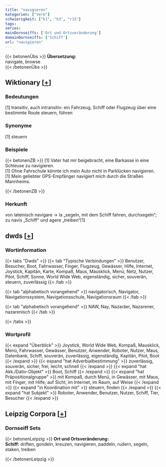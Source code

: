 ```yaml
---
title: "navigieren"
kategorien: ["Verb"]
schwierigkeit: ["k1", "h3", "r15"]
tags:
series:
mainDornseiffs: ['Ort und Ortsveränderung']
domainDornseiffs: ['Schiff']
url: "navigieren"
---
```


{{< betonenÜbs >}}
**Übersetzung:**  
navigate, browse  
{{< /betonenÜbs >}}

## Wiktionary [[+](https://de.wiktionary.org/wiki/navigieren)]

### Bedeutungen
[1] transitiv, auch intransitiv: ein Fahrzeug, Schiff oder Flugzeug über eine bestimmte Route steuern, führen  

### Synonyme
[1] steuern  

### Beispiele
{{< betonenZB >}}
[1] Vater hat mir beigebracht, eine Barkasse in eine Schleuse zu navigieren.  
[1] Ohne Fahrschule könnte ich mein Auto nicht in Parklücken navigieren.  
[1] Mein geliebter GPS-Empfänger navigiert mich durch die Straßen Mannheims.  

{{< /betonenZB >}}
### Herkunft
von lateinisch navigare → la „segeln, mit dem Schiff fahren, durchsegeln“; zu navis „Schiff“ und agere „treiben“[1]  



## dwds [[+](https://www.dwds.de/wb/navigieren)]

### Wortinformation
{{< tabs "Dwds" >}}
{{< tab "Typische Verbindungen" >}}
Benutzer, Besucher, Boot, Fahrwasser, Finger, Flugzeug, Gewässer, Hilfe, Internet, Joystick, Kapitän, Karte, Kompaß, Maus, Mausklick, Menü, Netz, Nutzer, Pilot, Schiff, Sonne, World Wide Web, eigenständig, sicher, souverän, steuern, zuverlässig
{{< /tab >}}

{{< tab "alphabetisch vorangehend" >}}
navigatorisch, Navigator, Navigationssystem, Navigationsschule, Navigationsraum
{{< /tab >}}

{{< tab "alphabetisch vorangehend" >}}
NAW, Nay, Nazaräer, Nazarener, nazarenisch
{{< /tab >}}

{{< /tabs >}}

### Wortprofil
{{< expand "Überblick" >}} Joystick, World Wide Web, Kompaß, Mausklick, Menü, Fahrwasser, Gewässer, Benutzer, Anwender, Roboter, Nutzer, Maus, Datenbank, Schiff, souverän, zuverlässig, eigenständig, Kapitän, Pilot, Boot {{< /expand >}}
{{< expand "hat Adverbialbestimmung" >}} zuverlässig, souverän, sicher, frei, leicht, schnell {{< /expand >}}
{{< expand "hat Akk./Dativ-Objekt" >}} Boot, Schiff {{< /expand >}}
{{< expand "hat Präpositionalgruppe" >}} mit Kompaß, durch Menü, in Gewässer, mit Maus, mit Finger, mit Hilfe, auf Sicht, im Internet, im Raum, auf Weise {{< /expand >}}
{{< expand "in Koordination mit" >}} steuern, finden {{< /expand >}}
{{< expand "hat Subjekt" >}} Roboter, Anwender, Benutzer, Nutzer, Schiff, Tier, Besucher {{< /expand >}}

## Leipzig Corpora [[+](https://corpora.uni-leipzig.de/en/res?word=navigieren&corpusId=deu_newscrawl-public_2018)]

### Dornseiff Sets
{{< betonenLeipzig >}}
**Ort und Ortsveränderung:**  
**Schiff:** driften, gondeln, kreuzen, navigieren, paddeln, rudern, segeln, staken, treiben  

{{< /betonenLeipzig >}}
